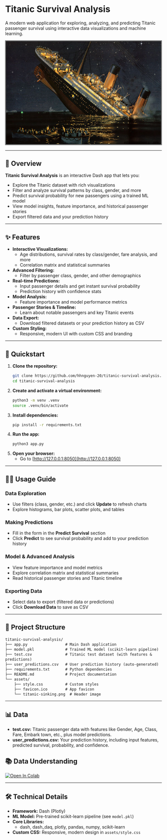 # Titanic Survival Analysis

A modern web application for exploring, analyzing, and predicting Titanic passenger survival using interactive data visualizations and machine learning.

![Titanic Header](assets/titanic-sinking.png)

---

## 🚢 Overview

**Titanic Survival Analysis** is an interactive Dash app that lets you:
- Explore the Titanic dataset with rich visualizations
- Filter and analyze survival patterns by class, gender, and more
- Predict survival probability for new passengers using a trained ML model
- View model insights, feature importance, and historical passenger stories
- Export filtered data and your prediction history

---

## ✨ Features

- **Interactive Visualizations:**
  - Age distributions, survival rates by class/gender, fare analysis, and more
  - Correlation matrix and statistical summaries
- **Advanced Filtering:**
  - Filter by passenger class, gender, and other demographics
- **Real-time Predictions:**
  - Input passenger details and get instant survival probability
  - Prediction history with confidence stats
- **Model Analysis:**
  - Feature importance and model performance metrics
- **Passenger Stories & Timeline:**
  - Learn about notable passengers and key Titanic events
- **Data Export:**
  - Download filtered datasets or your prediction history as CSV
- **Custom Styling:**
  - Responsive, modern UI with custom CSS and branding

---

## 🚀 Quickstart

1. **Clone the repository:**
   ```bash
   git clone https://github.com/hhnguyen-20/titanic-survival-analysis.git
   cd titanic-survival-analysis
   ```
2. **Create and activate a virtual environment:**
   ```bash
   python3 -m venv .venv
   source .venv/bin/activate
   ```
3. **Install dependencies:**
   ```bash
   pip install -r requirements.txt
   ```
4. **Run the app:**
   ```bash
   python3 app.py
   ```
5. **Open your browser:**
   - Go to [http://127.0.0.1:8050](http://127.0.0.1:8050)

---

## 🧑‍💻 Usage Guide

### Data Exploration
- Use filters (class, gender, etc.) and click **Update** to refresh charts
- Explore histograms, bar plots, scatter plots, and tables

### Making Predictions
- Fill in the form in the **Predict Survival** section
- Click **Predict** to see survival probability and add to your prediction history

### Model & Advanced Analysis
- View feature importance and model metrics
- Explore correlation matrix and statistical summaries
- Read historical passenger stories and Titanic timeline

### Exporting Data
- Select data to export (filtered data or predictions)
- Click **Download Data** to save as CSV

---

## 📁 Project Structure

```
titanic-survival-analysis/
├── app.py                 # Main Dash application
├── model.pkl              # Trained ML model (scikit-learn pipeline)
├── test.csv               # Titanic test dataset (with features & predictions)
├── user_predictions.csv   # User prediction history (auto-generated)
├── requirements.txt       # Python dependencies
├── README.md              # Project documentation
└── assets/
    ├── style.css          # Custom styles
    ├── favicon.ico        # App favicon
    └── titanic-sinking.png  # Header image
```

---

## 📊 Data

- **test.csv:** Titanic passenger data with features like Gender, Age, Class, Fare, Embark town, etc., plus model predictions.
- **user_predictions.csv:** Your prediction history, including input features, predicted survival, probability, and confidence.

## 📚 Data Understanding

[![Open In Colab](https://colab.research.google.com/assets/colab-badge.svg)](https://colab.research.google.com/drive/1O8hWqvNMS2YY_Qe5KRHy8uR2P_X2m6Gc?usp=sharing)

---

## 🛠️ Technical Details

- **Framework:** Dash (Plotly)
- **ML Model:** Pre-trained scikit-learn pipeline (see `model.pkl`)
- **Core Libraries:**
  - dash, dash_daq, plotly, pandas, numpy, scikit-learn
- **Custom CSS:** Responsive, modern design in `assets/style.css`
